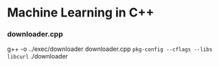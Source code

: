 # Machine Learning in C++

### downloader.cpp
g++ -o ../exec/downloader downloader.cpp `pkg-config --cflags --libs libcurl`
./downloader

